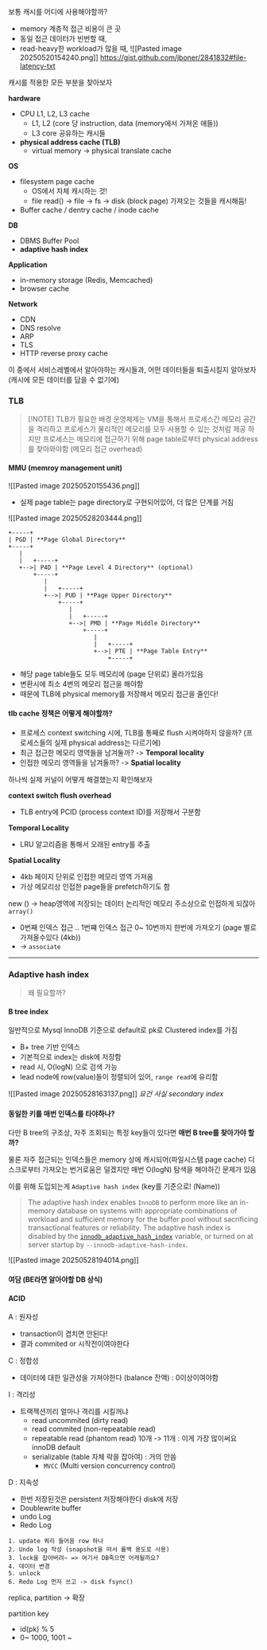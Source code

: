 
보통 캐시를 어디에 사용해야할까?

- memory 계층적 접근 비용이 큰 곳
- 동일 접근 데이터가 빈번할 때,
- read-heavy한 workload가 많을 때,
![[Pasted image 20250520154240.png]]
https://gist.github.com/jboner/2841832#file-latency-txt

캐시를 적용한 모든 부분을 찾아보자

**hardware**
- CPU L1, L2, L3 cache
	- L1, L2 (core 당 instruction, data (memory에서 가져온 애들))
	- L3 core 공유하는 캐시들
- **physical address cache (TLB)**
	- virtual memory -> physical translate cache

**OS**
- filesystem page cache
	- OS에서 자체 캐시하는 것!
	- file read() -> file -> fs -> disk (block page) 가져오는 것들을 캐시해둠!
- Buffer cache / dentry cache / inode cache

**DB**
- DBMS Buffer Pool
- **adaptive hash index**

**Application**
- in-memory storage (Redis, Memcached)
- browser cache

**Network**
- CDN
- DNS resolve
- ARP
- TLS
- HTTP reverse proxy cache

이 중에서 서비스레벨에서 알아야하는 캐시들과, 어떤 데이터들을 퇴출시킬지 알아보자 (캐시에 모든 데이터를 담을 수 없기에) 


### TLB

> [!NOTE] TLB가 필요한 배경
> 운영체제는 VM을 통해서 프로세스간 메모리 공간을 격리하고 프로세스가 물리적인 메모리를 모두 사용할 수 있는 것처럼 제공
> 하지만 프로세스는 메모리에 접근하기 위해 page table로부터 physical address를 찾아와야함 (메모리 접근 overhead)
> 

#### MMU (memroy management unit)
![[Pasted image 20250520155436.png]]
- 실제 page table는 page directory로 구현되어있어, 더 많은 단계를 거침


![[Pasted image 20250528203444.png]]



```
+-----+
| PGD | **Page Global Directory**
+-----+
   |
   |   +-----+
   +-->| P4D | **Page Level 4 Directory** (optional)
       +-----+
          |
          |   +-----+
          +-->| PUD | **Page Upper Directory**
              +-----+
                 |
                 |   +-----+
                 +-->| PMD | **Page Middle Directory**
                     +-----+
                        |
                        |   +-----+
                        +-->| PTE | **Page Table Entry**
                            +-----+
```

- 해당 page table들도 모두 메모리에 (page 단위로) 올라가있음
- 변환시에 최소 4번의 메모리 접근을 해야함
- 때문에 TLB에 physical memory를 저장해서 메모리 접근을 줄인다!


#### tlb cache 정책은 어떻게 해야할까?

- 프로세스 context switching 시에, TLB를 통째로 flush 시켜야하지 않을까? (프로세스들의 실제 physical address는 다르기에)
- 최근 접근한 메모리 영역들을 남겨둘까? -> **Temporal locality**
- 인접한 메모리 영역들을 남겨둘까? -> **Spatial locality**

하나씩 실제 커널이 어떻게 해결했는지 확인해보자

**context switch flush overhead**
- TLB entry에 PCID (process context ID)를 저장해서 구분함

**Temporal Locality**
- LRU 알고리즘을 통해서 오래된 entry를 추출

**Spatial Locality**
- 4kb 페이지 단위로 인접한 메모리 영역 가져옴
- 가상 메모리상 인접한 page들을 prefetch하기도 함

new () -> heap영역에 저장되는 데이터
논리적인 메모리 주소상으로 인접하게 되잖아 `array()`
- 0번째 인덱스 접근 .. 1번쨰 인덱스 접근 0~ 10번까지 한번에 가져오기 (page 별로 가져올수있다 (4kb))
-  -> `associate`

---

### Adaptive hash index

> 왜 필요할까?

#### B tree index
일반적으로 Mysql InnoDB 기준으로 default로 pk로 Clustered index를 가짐

- B+ tree 기반 인덱스
- 기본적으로 index는 disk에 저장함
- read 시, O(logN) 으로 검색 가능
- lead node에 row(value)들이 정렬되어 있어, `range read`에 유리함



![[Pasted image 20250528163137.png]]
*요건 사실 secondary index* 

#### 동일한 키를 매번 인덱스를 타야하나?

다만 B tree의 구조상, 자주 조회되는 특정 key들이 있다면 **매번 B tree를 찾아가야 할까?**

물론 자주 접근되는 인덱스들은 memory 상에 캐시되어(파일시스템 page cache) 디스크로부터 가져오는 번거로움은 덜겠지만 매번 O(logN) 탐색을 해야하긴 문제가 있음

이를 위해 도입되는게 `Adaptive hash index` (key를 기준으로! (Name))


> The adaptive hash index enables `InnoDB` to perform more like an in-memory database on systems with appropriate combinations of workload and sufficient memory for the buffer pool without sacrificing transactional features or reliability. The adaptive hash index is disabled by the [`innodb_adaptive_hash_index`](https://dev.mysql.com/doc/refman/8.4/en/innodb-parameters.html#sysvar_innodb_adaptive_hash_index) variable, or turned on at server startup by `--innodb-adaptive-hash-index`.


![[Pasted image 20250528194014.png]]

#### 여담 (BE라면 알아야할 DB 상식)

#### ACID

A : 원자성
- transaction이 겹치면 안된다!
- 결과 commited or 시작전이여야한다

C : 정합성
- 데이터에 대한 일관성을 가져야한다 (balance 잔액) : 0이상이여야함

I : 격리성
- 트랙젝션끼리 얼마나 격리를 시킬꺼냐
	- read uncommited (dirty read)
	- read commited (non-repeatable read)
	- repeatable read (phantom read) 10개 -> 11개 : 이게 가장 많이써요 innoDB default 
	- serializable (table 자체 락을 잡아여) : 거의 안씀
		- `MVCC` (Multi version concurrency control)

D : 지속성
- 한번 저장된것은 persistent 저장해야한다 disk에 저장
- Doublewrite buffer 
- undo Log 
- Redo Log 

``` transaction 처리 과정
1. update 쿼리 들어옴 row 하나
2. Undo log 작성 (snapshot을 떠서 롤백 용도로 사용)
3. lock을 잡아버려~ => 여기서 DB죽으면 어캐될까요?
4. 데이터 변경
5. unlock
6. Redo Log 먼저 쓰고 -> disk fsync()
```

replica, partition
-> 확장


partition key
- id(pk) % 5  
- 0~ 1000, 1001 ~ 
